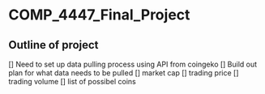 # COMP_4447_Final_Project

## Outline of project

[] Need to set up data pulling process using API from coingeko
[] Build out plan for what data needs to be pulled
	[] market cap
	[] trading price
	[] trading volume
	[] list of possibel coins

